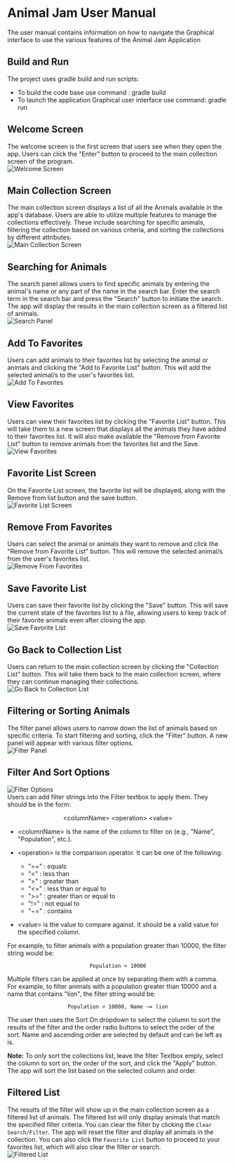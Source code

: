 # Animal Jam User Manual 
The user manual contains information on how to navigate the Graphical interface to use the various features of the Animal Jam Application

## Build and Run
The project uses gradle build and run scripts:
* To build the code base use command : gradle build
* To launch the application Graphical user interface use command: gradle run

## Welcome Screen

The welcome screen is the first screen that users see when they open the app. Users can click the "Enter" button to proceed to the main collection screen of the program.
<br>
![Welcome Screen](welcomeScreen.png)
<br>

## Main Collection Screen

The main collection screen displays a list of all the Animals available in the app's database. Users are able to utilize multiple features to manage the collections effectively. These include searching for specific animals, filtering the collection based on various criteria, and sorting the collections by different attributes.
<br>
![Main Collection Screen](mainCollection.png)
<br>

## Searching for Animals

The search panel allows users to find specific animals by entering the animal's name or any part of the name in the search bar. Enter the search term in the search bar and press the "Search" button to initiate the search. The app will display the results in the main collection screen as a filtered list of animals.
<br>
![Search Panel](searchPanel.png)
<br>

## Add To Favorites

Users can add animals to their favorites list by selecting the animal or animals and clicking the "Add to Favorite List" button. This will add the selected animal/s to the user's favorites list.
<br>
![Add To Favorites](AddToFavorites.png)
<br>

## View Favorites

Users can view their favorites list by clicking the "Favorite List" button. This will take them to a new screen that displays all the animals they have added to their favorites list. It will also make available the "Remove from Favorite List" button to remove animals from the favorites list and the Save. 
<br>
![View Favorites](ViewFavorites.png)
<br>

## Favorite List Screen

On the Favorite List screen, the favorite list will be displayed, along with the Remove from list button and the save button. 
<br>
![Favorite List Screen](favoritesListScreen.png)
<br>

## Remove From Favorites

Users can select the animal or animals they want to remove and click the "Remove from Favorite List" button. This will remove the selected animal/s from the user's favorites list.
<br>
![Remove From Favorites](RemoveFromFavorites.png)
<br>

## Save Favorite List

Users can save their favorite list by clicking the "Save" button. This will save the current state of the favorites list to a file, allowing users to keep track of their favorite animals even after closing the app.
<br>
![Save Favorite List](SaveFavoriteList.png)
<br>

## Go Back to Collection List

Users can return to the main collection screen by clicking the "Collection List" button. This will take them back to the main collection screen, where they can continue managing their collections.
<br>
![Go Back to Collection List](GoBackToCollectionList.png)
<br>

## Filtering or Sorting Animals

The filter panel allows users to narrow down the list of animals based on specific criteria. To start filtering and sorting, click the "Filter" button. A new panel will appear with various filter options. 
<br>
![Filter Panel](FilterPanel.png)
<br>

## Filter And Sort Options
![Filter Options](FilterOptions.png)
<br>
Users can add filter strings into the Filter textbox to apply them. They should be in the form:

<center> &ltcolumnName> &ltoperation> &ltvalue> </center>


- \<columnName> is the name of the column to filter on (e.g., "Name", "Population", etc.).
- \<operation> is the comparison operator. It can be one of the following:   
    - "==" : equals 
    - "<"  : less than
    - ">"  : greater than
    - "<=" : less than or equal to
    - ">=" : greater than or equal to
    - "!=" : not equal to
    - "~=" : contains

- \<value> is the value to compare against. It should be a valid value for the specified column.  

For example, to filter animals with a population greater than 10000, the filter string would be: <center>`Population > 10000`</center>

Multiple filters can be applied at once by separating them with a comma. For example, to filter animals with a population greater than 10000 and a name that contains "lion", the filter string would be: <center>`Population > 10000, Name ~= lion`</center>

The user then uses the Sort On dropdown to select the column to sort the results of the filter and the order radio buttons to select the order of the sort. Name and ascending order are selected by default and can be left as is.  

**Note:** To only sort the collections list, leave the filter Textbox emply, select the column to sort on, the order of the sort, and click the "Apply" button. The app will sort the list based on the selected column and order.



## Filtered List

The results of the filter will show up in the main collection screen as a filtered list of animals. The filtered list will only display animals that match the specified filter criteria. You can clear the filter by clicking the `Clear Search/Filter`. The app will reset the filter and display all animals in the collection. You can also click the `Favorite List` button to proceed to your favorites list, which will also clear the filter or search. 
<br>
![Filtered List](FilteredList.png)
<br>


